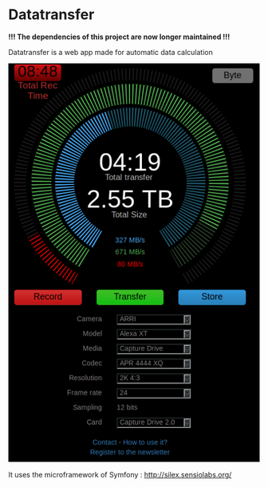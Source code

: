 # Datatransfer

**!!! The dependencies of this project are now longer maintained !!!**

Datatransfer is a web app made for automatic data calculation

![](web/pictures/doc/interface02.png)

It uses the microframework of Symfony : http://silex.sensiolabs.org/

